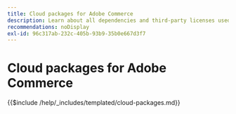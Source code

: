 ```yaml
---
title: Cloud packages for Adobe Commerce
description: Learn about all dependencies and third-party licenses used in Adobe Commerce.
recommendations: noDisplay
exl-id: 96c317ab-232c-405b-93b9-35b0e667d3f7
---
```

# Cloud packages for Adobe Commerce

{{$include /help/_includes/templated/cloud-packages.md}}
